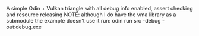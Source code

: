 A simple Odin + Vulkan triangle with all debug info enabled, assert checking and resource releasing
NOTE: although I do have the vma library as a submodule the example doesn't use it
run:
    odin run src -debug -out:debug.exe